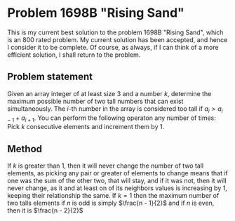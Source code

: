 # Problem 1698B "Rising Sand"
This is my current best solution to the problem 1698B "Rising Sand", which is an 800 rated problem. My current solution has been accepted, and hence I consider it to be complete. Of course, as always, if I can think of a more efficient solution, I shall return to the problem. 

## Problem statement
Given an array integer of at least size 3 and a number $k$, determine the maximum possible number of two tall numbers that can exist simultaneously. The $i$-th number in the array is considered too tall if $a_i > a_{i - 1} + a_{i + 1}$. You can perform the following operaton any number of times: Pick $k$ consecutive elements and increment them by $1$.

## Method
If $k$ is greater than 1, then it will never change the number of two tall elements, as picking any pair or greater of elements to change means that if one was the sum of the other two, that will stay, and if it was not, then it will never change, as it and at least on of its neighbors values is increasing by 1, keeping their relationship the same. If $k = 1$ then the maximum number of two talls elements if $n$ is odd is simply $\frac{n - 1}{2}$ and if $n$ is even, then it is $\frac{n - 2}{2}$